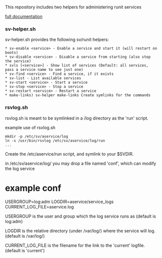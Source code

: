 This repository includes two helpers for administering runit services

[full documentation](https://github.com/rubyists/sv-helper/wiki)

### sv-helper.sh

sv-helper.sh provides the following sv/runit helpers:

    * sv-enable <service> - Enable a service and start it (will restart on boots)
    * sv-disable <service> - Disable a service from starting (also stop the service)
    * svls [<service>] - Show list of services (Default: all services, pass a service name to see just one)
    * sv-find <service> - Find a service, if it exists
    * sv-list - List available services
    * sv-start <service> - Start a service
    * sv-stop <service> - Stop a service
    * sv-restart <service> - Restart a service
    * make-links) sv-helper make-links Create symlinks for the commands

### rsvlog.sh

rsvlog.sh is meant to be symlinked in a <service>/log directory
          as the 'run' script.

example use of rsvlog.sh

    mkdir -p /etc/sv/aservice/log
    ln -s /usr/bin/rsvlog /etc/sv/aservice/log/run
    ...
  Create the /etc/aservice/run script, and symlink to your $SVDIR. 

in /etc/sv/aservice/log/ you may drop a file named 'conf',
which can modify the log service

# example conf
USERGROUP=log:adm
LOGDIR=aservice/service\_logs
CURRENT\_LOG\_FILE=aservice.log

USERGROUP is the user and group which the log service runs as
          (default is log:adm)

LOGDIR is the relative directory (under /var/log/<servicename>) where the 
       service will log. (default is /var/log/<servicename>)
       
CURRENT\_LOG\_FILE is the filename for the link to the 'current' logfile.
                   (default is 'current')
